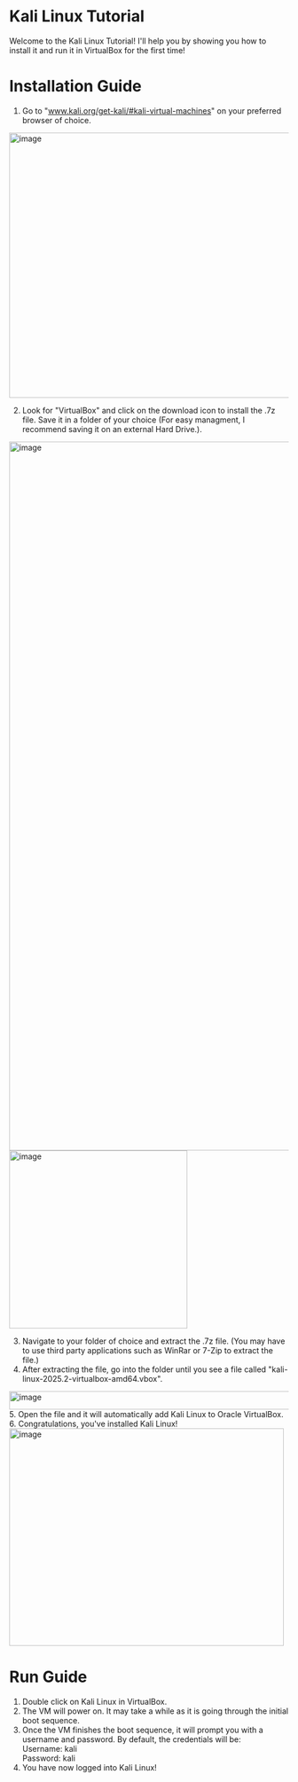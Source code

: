 # Kali Linux Tutorial 
Welcome to the Kali Linux Tutorial! I'll help you by showing you how to install it and run it in VirtualBox for the first time!

# Installation Guide
1. Go to "www.kali.org/get-kali/#kali-virtual-machines" on your preferred browser of choice.
<img width="808" height="478" alt="image" src="https://github.com/user-attachments/assets/f7e7efa0-644a-4d42-ad5b-8f6454e353fd" />

2. Look for "VirtualBox" and click on the download icon to install the .7z file. Save it in a folder of your choice (For easy managment, I recommend saving it on an external Hard Drive.).
<img width="2509" height="1278" alt="image" src="https://github.com/user-attachments/assets/8fd73420-da60-4ac5-b5b7-ce43e30be022" />
<img width="321" height="321" alt="image" src="https://github.com/user-attachments/assets/0bddba93-5048-48f9-b9f0-3278030a2cbb" />

3. Navigate to your folder of choice and extract the .7z file. (You may have to use third party applications such as WinRar or 7-Zip to extract the file.)
4. After extracting the file, go into the folder until you see a file called "kali-linux-2025.2-virtualbox-amd64.vbox".
<img width="627" height="33" alt="image" src="https://github.com/user-attachments/assets/c32b8abd-08ee-49cc-b7aa-de6b47849db4" />
5. Open the file and it will automatically add Kali Linux to Oracle VirtualBox. 
6. Congratulations, you've installed Kali Linux! <img width="495" height="392" alt="image" src="https://github.com/user-attachments/assets/1221a982-c8a8-44ca-b836-dc7231e91be1" />

# Run Guide
1. Double click on Kali Linux in VirtualBox.
2. The VM will power on. It may take a while as it is going through the initial boot sequence.
3. Once the VM finishes the boot sequence, it will prompt you with a username and password.
By default, the credentials will be: <br>
Username: kali <br>
Password: kali <br>
4. You have now logged into Kali Linux!

